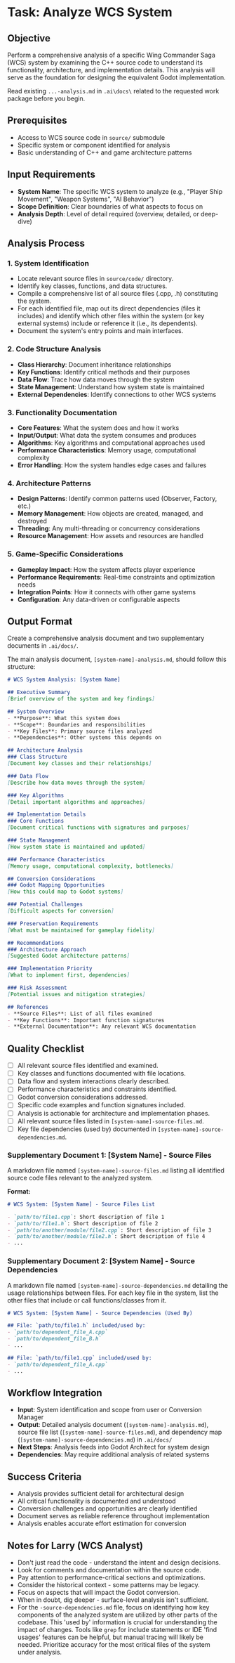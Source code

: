 # Task: Analyze WCS System

## Objective
Perform a comprehensive analysis of a specific Wing Commander Saga (WCS) system by examining the C++ source code to understand its functionality, architecture, and implementation details. This analysis will serve as the foundation for designing the equivalent Godot implementation.

Read existing `...-analysis.md` in `.ai\docs\` related to the requested work package before you begin.

## Prerequisites
- Access to WCS source code in `source/` submodule
- Specific system or component identified for analysis
- Basic understanding of C++ and game architecture patterns

## Input Requirements
- **System Name**: The specific WCS system to analyze (e.g., "Player Ship Movement", "Weapon Systems", "AI Behavior")
- **Scope Definition**: Clear boundaries of what aspects to focus on
- **Analysis Depth**: Level of detail required (overview, detailed, or deep-dive)

## Analysis Process

### 1. System Identification
- Locate relevant source files in `source/code/` directory.
- Identify key classes, functions, and data structures.
- Compile a comprehensive list of all source files (.cpp, .h) constituting the system.
- For each identified file, map out its direct dependencies (files it includes) and identify which other files within the system (or key external systems) include or reference it (i.e., its dependents).
- Document the system's entry points and main interfaces.

### 2. Code Structure Analysis
- **Class Hierarchy**: Document inheritance relationships
- **Key Functions**: Identify critical methods and their purposes
- **Data Flow**: Trace how data moves through the system
- **State Management**: Understand how system state is maintained
- **External Dependencies**: Identify connections to other WCS systems

### 3. Functionality Documentation
- **Core Features**: What the system does and how it works
- **Input/Output**: What data the system consumes and produces
- **Algorithms**: Key algorithms and computational approaches used
- **Performance Characteristics**: Memory usage, computational complexity
- **Error Handling**: How the system handles edge cases and failures

### 4. Architecture Patterns
- **Design Patterns**: Identify common patterns used (Observer, Factory, etc.)
- **Memory Management**: How objects are created, managed, and destroyed
- **Threading**: Any multi-threading or concurrency considerations
- **Resource Management**: How assets and resources are handled

### 5. Game-Specific Considerations
- **Gameplay Impact**: How the system affects player experience
- **Performance Requirements**: Real-time constraints and optimization needs
- **Integration Points**: How it connects with other game systems
- **Configuration**: Any data-driven or configurable aspects

## Output Format

Create a comprehensive analysis document and two supplementary documents in `.ai/docs/`.

The main analysis document, `[system-name]-analysis.md`, should follow this structure:

```markdown
# WCS System Analysis: [System Name]

## Executive Summary
[Brief overview of the system and key findings]

## System Overview
- **Purpose**: What this system does
- **Scope**: Boundaries and responsibilities
- **Key Files**: Primary source files analyzed
- **Dependencies**: Other systems this depends on

## Architecture Analysis
### Class Structure
[Document key classes and their relationships]

### Data Flow
[Describe how data moves through the system]

### Key Algorithms
[Detail important algorithms and approaches]

## Implementation Details
### Core Functions
[Document critical functions with signatures and purposes]

### State Management
[How system state is maintained and updated]

### Performance Characteristics
[Memory usage, computational complexity, bottlenecks]

## Conversion Considerations
### Godot Mapping Opportunities
[How this could map to Godot systems]

### Potential Challenges
[Difficult aspects for conversion]

### Preservation Requirements
[What must be maintained for gameplay fidelity]

## Recommendations
### Architecture Approach
[Suggested Godot architecture patterns]

### Implementation Priority
[What to implement first, dependencies]

### Risk Assessment
[Potential issues and mitigation strategies]

## References
- **Source Files**: List of all files examined
- **Key Functions**: Important function signatures
- **External Documentation**: Any relevant WCS documentation
```

## Quality Checklist
- [ ] All relevant source files identified and examined.
- [ ] Key classes and functions documented with file locations.
- [ ] Data flow and system interactions clearly described.
- [ ] Performance characteristics and constraints identified.
- [ ] Godot conversion considerations addressed.
- [ ] Specific code examples and function signatures included.
- [ ] Analysis is actionable for architecture and implementation phases.
- [ ] All relevant source files listed in `[system-name]-source-files.md`.
- [ ] Key file dependencies (used by) documented in `[system-name]-source-dependencies.md`.

### Supplementary Document 1: [System Name] - Source Files

A markdown file named `[system-name]-source-files.md` listing all identified source code files relevant to the analyzed system.

**Format:**
```markdown
# WCS System: [System Name] - Source Files List

- `path/to/file1.cpp`: Short description of file 1
- `path/to/file1.h`: Short description of file 2
- `path/to/another/module/file2.cpp`: Short description of file 3
- `path/to/another/module/file2.h`: Short description of file 4
- ...
```

### Supplementary Document 2: [System Name] - Source Dependencies

A markdown file named `[system-name]-source-dependencies.md` detailing the usage relationships between files. For each key file in the system, list the other files that include or call functions/classes from it.

```markdown
# WCS System: [System Name] - Source Dependencies (Used By)

## File: `path/to/file1.h` included/used by:
- `path/to/dependent_file_A.cpp`
- `path/to/dependent_file_B.h`
- ...

## File: `path/to/file1.cpp` included/used by:
- `path/to/dependent_file_A.cpp`
- ...
```

## Workflow Integration
- **Input**: System identification and scope from user or Conversion Manager
- **Output**: Detailed analysis document (`[system-name]-analysis.md`), source file list (`[system-name]-source-files.md`), and dependency map (`[system-name]-source-dependencies.md`) in `.ai/docs/`
- **Next Steps**: Analysis feeds into Godot Architect for system design
- **Dependencies**: May require additional analysis of related systems

## Success Criteria
- Analysis provides sufficient detail for architectural design
- All critical functionality is documented and understood
- Conversion challenges and opportunities are clearly identified
- Document serves as reliable reference throughout implementation
- Analysis enables accurate effort estimation for conversion

## Notes for Larry (WCS Analyst)
- Don't just read the code - understand the intent and design decisions.
- Look for comments and documentation within the source code.
- Pay attention to performance-critical sections and optimizations.
- Consider the historical context - some patterns may be legacy.
- Focus on aspects that will impact the Godot conversion.
- When in doubt, dig deeper - surface-level analysis isn't sufficient.
- For the `-source-dependencies.md` file, focus on identifying how key components of the analyzed system are utilized by other parts of the codebase. This 'used by' information is crucial for understanding the impact of changes. Tools like `grep` for include statements or IDE 'find usages' features can be helpful, but manual tracing will likely be needed. Prioritize accuracy for the most critical files of the system under analysis.

